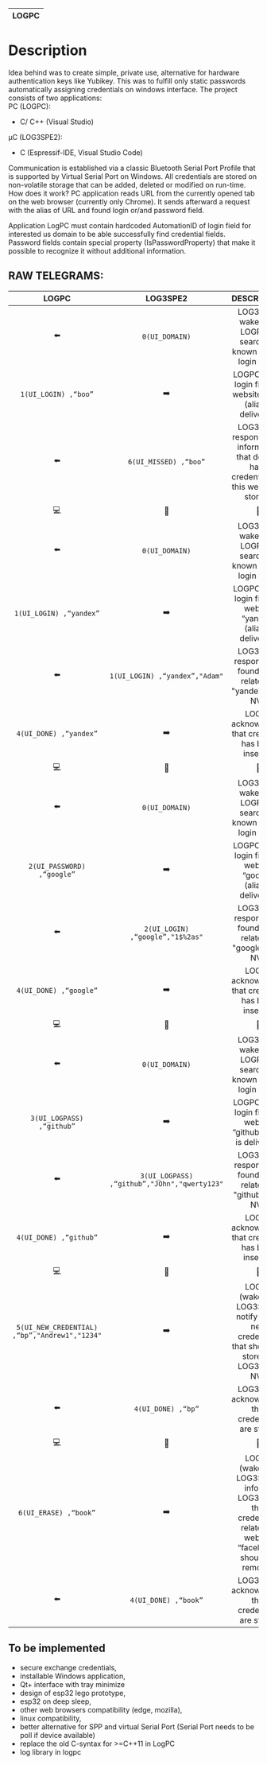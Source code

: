 | LOGPC |
| -------- |

# Description

Idea behind was to create simple, private use, alternative for hardware authentication keys like Yubikey. This was to fulfill only static passwords automatically assigning credentials on windows interface.
The project consists of two applications:   
PC (LOGPC):
- C/ C++ (Visual Studio) 

µC (LOG3SPE2):
- C (Espressif-IDE, Visual Studio Code)

Communication is established via a classic Bluetooth Serial Port Profile that is supported by Virtual Serial Port on Windows. All credentials are stored on non-volatile storage that can be added, deleted or modified on run-time.
How does it work?
PC application reads URL from the currently opened tab on the web browser (currently only Chrome).
It sends afterward a request with the alias of URL and found login or/and password field.

Application LogPC must contain hardcoded AutomationID of login field for interested us domain to be able successfully find credential fields. Password fields contain special property (IsPasswordProperty) that make it possible to recognize it without additional information.  


## RAW TELEGRAMS:

|          LOGPC             |        LOG3SPE2                       |          DESCRIPTION                                                                                          | 
| :---------------------:    | :-----------------------------------: | :-----------------------------------------------------------------------------------------------------------: | 
|        :arrow_left:        |             `0(UI_DOMAIN)`            | LOG3SPE2 wakes-up LOGPC to search for known url and login fields                                              |
|  `1(UI_LOGIN) ,“boo”`      |             :arrow_right:             | LOGPC found login field on website “boo” (alias is delivered)                                                 |
|        :arrow_left:        |       `6(UI_MISSED) ,“boo”`           | LOG3SPE2 response with information that doesn’t have credentials for this website in storage                  |
|:computer:|:iphone:|:scroll:|
|        :arrow_left:        |     `0(UI_DOMAIN)`                    | LOG3SPE2 wakes-up LOGPC to search for known url and login fields                                              |
| `1(UI_LOGIN) ,“yandex”`    |             :arrow_right:             | LOGPC found login field on website “yandex” (alias is delivered)                                              |
|        :arrow_left:        |    `1(UI_LOGIN) ,“yandex”,"Adam"`     | LOG3SPE2 respond with found login related to "yandex" from NVS                                                |
| `4(UI_DONE) ,“yandex”`     |             :arrow_right:             | LOGPC acknowledges that credential has been inserted                                                          |
|:computer:|:iphone:|:scroll:|
|        :arrow_left:        |     `0(UI_DOMAIN)`                    | LOG3SPE2 wakes-up LOGPC to search for known url and login fields                                              |
|`2(UI_PASSWORD) ,“google”`  |             :arrow_right:             | LOGPC found login field on website “google” (alias is delivered)                                              |
|        :arrow_left:        |    `2(UI_LOGIN) ,“google”,"1$%2as"`   | LOG3SPE2 respond with found login related to "google" from NVS                                                |
| `4(UI_DONE) ,“google”`     |             :arrow_right:             | LOGPC acknowledges that credential has been inserted                                                          |
|:computer:|:iphone:|:scroll:|
|        :arrow_left:        |     `0(UI_DOMAIN)`                    | LOG3SPE2 wakes-up LOGPC to search for known url and login fields                                              |
| `3(UI_LOGPASS) ,“github”`  |             :arrow_right:             | LOGPC found login field on website “github” (alias is delivered)                                              |
|        :arrow_left:        |  `3(UI_LOGPASS) ,“github”,"JOhn","qwerty123"`   | LOG3SPE2 respond with found login related to "github" from NVS                                      |
| `4(UI_DONE) ,“github”`     |             :arrow_right:             | LOGPC acknowledges that credential has been inserted                                                          |
|:computer:|:iphone:|:scroll:|
| `5(UI_NEW_CREDENTIAL) ,“bp”,"Andrew1","1234"` |    :arrow_right:   | LOGPC (wakes up LOG3SPE2) notify about new credentials that should be stored in LOG3SPE2 NVS                  |
|        :arrow_left:        | `4(UI_DONE) ,“bp”` | LOG3SPE2 acknowledges that credentials are stored                                                                                |
|:computer:|:iphone:|:scroll:|
| `6(UI_ERASE) ,“book”`      |             :arrow_right:             | LOGPC  (wakes up LOG3SPE2) informs LOG3SPE2 that credentials related to website “facebook” should be removed  |
|        :arrow_left:        |         `4(UI_DONE) ,“book”`          | LOG3SPE2 acknowledges that credentials are stored                                                             |

## To be implemented
* secure exchange credentials,
* installable Windows application,
* Qt+ interface with tray minimize
* design of esp32 lego prototype,
* esp32 on deep sleep,
* other web browsers compatibility (edge, mozilla),
* linux compatibility,
* better alternative for SPP and virtual Serial Port  (Serial Port needs to be poll if device available)
* replace the old C-syntax for >=C++11 in LogPC
* log library in logpc

